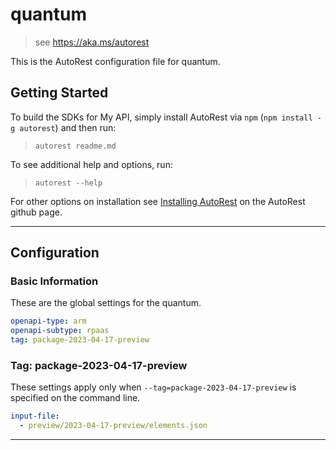 # quantum

> see https://aka.ms/autorest

This is the AutoRest configuration file for quantum.

## Getting Started

To build the SDKs for My API, simply install AutoRest via `npm` (`npm install -g autorest`) and then run:

> `autorest readme.md`

To see additional help and options, run:

> `autorest --help`

For other options on installation see [Installing AutoRest](https://aka.ms/autorest/install) on the AutoRest github page.

---

## Configuration

### Basic Information

These are the global settings for the quantum.

``` yaml
openapi-type: arm
openapi-subtype: rpaas
tag: package-2023-04-17-preview
```

### Tag: package-2023-04-17-preview

These settings apply only when `--tag=package-2023-04-17-preview` is specified on the command line.

``` yaml $(tag) == 'package-2023-04-17-preview'
input-file:
  - preview/2023-04-17-preview/elements.json
```

---
